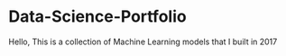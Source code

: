 # Data-Science-Portfolio
Hello, This is a collection of Machine Learning models that I built in 2017
